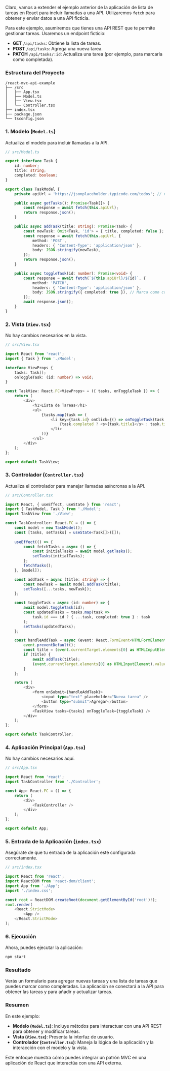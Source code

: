 Claro, vamos a extender el ejemplo anterior de la aplicación de lista de tareas en React para incluir llamadas a una API. Utilizaremos `fetch` para obtener y enviar datos a una API ficticia. 

Para este ejemplo, asumiremos que tienes una API REST que te permite gestionar tareas. Usaremos un endpoint ficticio:

- **GET** `/api/tasks`: Obtiene la lista de tareas.
- **POST** `/api/tasks`: Agrega una nueva tarea.
- **PATCH** `/api/tasks/:id`: Actualiza una tarea (por ejemplo, para marcarla como completada).

### Estructura del Proyecto

```
/react-mvc-api-example
├── /src
│   ├── App.tsx
│   ├── Model.ts
│   ├── View.tsx
│   └── Controller.tsx
├── index.tsx
├── package.json
└── tsconfig.json
```

### 1. Modelo (`Model.ts`)

Actualiza el modelo para incluir llamadas a la API.

```typescript
// src/Model.ts

export interface Task {
    id: number;
    title: string;
    completed: boolean;
}

export class TaskModel {
    private apiUrl = 'https://jsonplaceholder.typicode.com/todos'; // Cambia esto a tu API

    public async getTasks(): Promise<Task[]> {
        const response = await fetch(this.apiUrl);
        return response.json();
    }

    public async addTask(title: string): Promise<Task> {
        const newTask: Omit<Task, 'id'> = { title, completed: false };
        const response = await fetch(this.apiUrl, {
            method: 'POST',
            headers: { 'Content-Type': 'application/json' },
            body: JSON.stringify(newTask),
        });
        return response.json();
    }

    public async toggleTask(id: number): Promise<void> {
        const response = await fetch(`${this.apiUrl}/${id}`, {
            method: 'PATCH',
            headers: { 'Content-Type': 'application/json' },
            body: JSON.stringify({ completed: true }), // Marca como completada
        });
        await response.json();
    }
}
```

### 2. Vista (`View.tsx`)

No hay cambios necesarios en la vista.

```typescript
// src/View.tsx

import React from 'react';
import { Task } from './Model';

interface ViewProps {
    tasks: Task[];
    onToggleTask: (id: number) => void;
}

const TaskView: React.FC<ViewProps> = ({ tasks, onToggleTask }) => {
    return (
        <div>
            <h1>Lista de Tareas</h1>
            <ul>
                {tasks.map(task => (
                    <li key={task.id} onClick={() => onToggleTask(task.id)}>
                        {task.completed ? <s>{task.title}</s> : task.title}
                    </li>
                ))}
            </ul>
        </div>
    );
};

export default TaskView;
```

### 3. Controlador (`Controller.tsx`)

Actualiza el controlador para manejar llamadas asíncronas a la API.

```typescript
// src/Controller.tsx

import React, { useEffect, useState } from 'react';
import { TaskModel, Task } from './Model';
import TaskView from './View';

const TaskController: React.FC = () => {
    const model = new TaskModel();
    const [tasks, setTasks] = useState<Task[]>([]);
    
    useEffect(() => {
        const fetchTasks = async () => {
            const initialTasks = await model.getTasks();
            setTasks(initialTasks);
        };
        fetchTasks();
    }, [model]);

    const addTask = async (title: string) => {
        const newTask = await model.addTask(title);
        setTasks([...tasks, newTask]);
    };

    const toggleTask = async (id: number) => {
        await model.toggleTask(id);
        const updatedTasks = tasks.map(task => 
            task.id === id ? { ...task, completed: true } : task
        );
        setTasks(updatedTasks);
    };

    const handleAddTask = async (event: React.FormEvent<HTMLFormElement>) => {
        event.preventDefault();
        const title = (event.currentTarget.elements[0] as HTMLInputElement).value;
        if (title) {
            await addTask(title);
            (event.currentTarget.elements[0] as HTMLInputElement).value = '';
        }
    };

    return (
        <div>
            <form onSubmit={handleAddTask}>
                <input type="text" placeholder="Nueva tarea" />
                <button type="submit">Agregar</button>
            </form>
            <TaskView tasks={tasks} onToggleTask={toggleTask} />
        </div>
    );
};

export default TaskController;
```

### 4. Aplicación Principal (`App.tsx`)

No hay cambios necesarios aquí.

```typescript
// src/App.tsx

import React from 'react';
import TaskController from './Controller';

const App: React.FC = () => {
    return (
        <div>
            <TaskController />
        </div>
    );
};

export default App;
```

### 5. Entrada de la Aplicación (`index.tsx`)

Asegúrate de que tu entrada de la aplicación esté configurada correctamente.

```typescript
// src/index.tsx

import React from 'react';
import ReactDOM from 'react-dom/client';
import App from './App';
import './index.css';

const root = ReactDOM.createRoot(document.getElementById('root')!);
root.render(
    <React.StrictMode>
        <App />
    </React.StrictMode>
);
```

### 6. Ejecución

Ahora, puedes ejecutar la aplicación:

```bash
npm start
```

### Resultado

Verás un formulario para agregar nuevas tareas y una lista de tareas que puedes marcar como completadas. La aplicación se conectará a la API para obtener las tareas y para añadir y actualizar tareas.

### Resumen

En este ejemplo:

- **Modelo (`Model.ts`)**: Incluye métodos para interactuar con una API REST para obtener y modificar tareas.
- **Vista (`View.tsx`)**: Presenta la interfaz de usuario.
- **Controlador (`Controller.tsx`)**: Maneja la lógica de la aplicación y la interacción con el modelo y la vista.

Este enfoque muestra cómo puedes integrar un patrón MVC en una aplicación de React que interactúa con una API externa.
